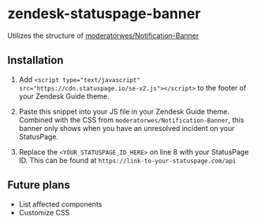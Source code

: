 # zendesk-statuspage-banner
Utilizes the structure of [moderatorwes/Notification-Banner](https://github.com/moderatorwes/Notification-Banner)


## Installation

1) Add `<script type="text/javascript" src="https://cdn.statuspage.io/se-v2.js"></script>` to the footer of your Zendesk Guide theme.

2) Paste this snippet into your JS file in your Zendesk Guide theme. Combined with the CSS from `moderatorwes/Notification-Banner`, this banner only shows when you have an unresolved incident on your StatusPage.

3) Replace the `<YOUR_STATUSPAGE_ID_HERE>` on line 8 with your StatusPage ID. This can be found at `https://link-to-your-statuspage.com/api`

## Future plans

- List affected components
- Customize CSS
